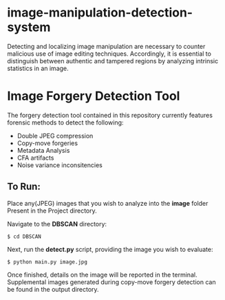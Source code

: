 # image-manipulation-detection-system
Detecting and localizing image manipulation are necessary to counter malicious use of image editing techniques. Accordingly, it is essential to distinguish between authentic and tampered regions by analyzing intrinsic statistics in an image.

# Image Forgery Detection Tool
The forgery detection tool contained in this repository currently features forensic methods to detect the following:

- Double JPEG compression
- Copy-move forgeries
- Metadata Analysis
- CFA artifacts
- Noise variance inconsitencies

## To Run:
Place any(JPEG) images that you wish to analyze into the **image** folder Present in the Project directory.

Navigate to the **DBSCAN** directory:
```
$ cd DBSCAN
```

Next, run the **detect.py** script, providing the image you wish to evaluate:
```
$ python main.py image.jpg
```

Once finished, details on the image will be reported in the terminal. Supplemental images generated during copy-move forgery detection can be found in the output directory.
